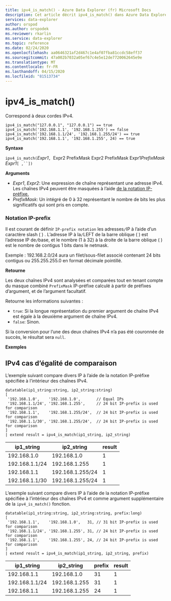 ```yaml
---
title: ipv4_is_match() - Azure Data Explorer (fr) Microsoft Docs
description: Cet article décrit ipv4_is_match() dans Azure Data Explorer.
services: data-explorer
author: orspod
ms.author: orspodek
ms.reviewer: rkarlin
ms.service: data-explorer
ms.topic: reference
ms.date: 02/24/2020
ms.openlocfilehash: aa0646321af2d467c1e4af07fba81ccdc58eff37
ms.sourcegitcommit: 47a002b7032a05ef67c4e5e12de7720062645e9e
ms.translationtype: MT
ms.contentlocale: fr-FR
ms.lasthandoff: 04/15/2020
ms.locfileid: "81513734"
---
```

# <a name="ipv4_is_match"></a>ipv4_is_match()

Correspond à deux cordes IPv4.

```kusto
ipv4_is_match("127.0.0.1", "127.0.0.1") == true
ipv4_is_match('192.168.1.1', '192.168.1.255') == false
ipv4_is_match('192.168.1.1/24', '192.168.1.255/24') == true
ipv4_is_match('192.168.1.1', '192.168.1.255', 24) == true
```

**Syntaxe**

`ipv4_is_match(`*Expr1*`, `Expr2 PrefixMask Expr2 PrefixMask Expr1*PrefixMask* *Expr1*`[ ,``])`

**Arguments**

* *Expr1*, *Expr2*: Une expression de chaîne représentant une adresse IPv4. Les chaînes IPv4 peuvent être masquées à l’aide [de la notation IP-préfixe.](#ip-prefix-notation)
* *PrefixMask*: Un intégré de 0 à 32 représentant le nombre de bits les plus significatifs qui sont pris en compte.

### <a name="ip-prefix-notation"></a>Notation IP-prefix

Il est courant de définir `IP-prefix notation` les adresses`/`IP à l’aide d’un caractère slash ( ) . L’adresse IP à la`/`LEFT de la barre oblique ( ) est l’adresse IP de`/`base, et le nombre (1 à 32) à la droite de la barre oblique ( ) est le nombre de contigus 1 bits dans le netmask. 

Exemple : 192.168.2.0/24 aura un filet/sous-filet associé contenant 24 bits contigus ou 255.255.255.0 en format décimale pointillé.

**Retourne**

Les deux chaînes IPv4 sont analysées et comparées tout en tenant compte du masque combiné `PrefixMask` IP-préfixe calculé à partir de préfixes d’argument, et de l’argument facultatif.

Retourne les informations suivantes :
* `true`: Si la longue représentation du premier argument de chaîne IPv4 est égale à la deuxième argument de chaîne IPv4.
*  `false`: Sinon.

Si la conversion pour l’une des deux chaînes IPv4 n’a pas été couronnée de succès, le résultat sera `null`.

**Exemples**

## <a name="ipv4-comparison-equality-cases"></a>IPv4 cas d’égalité de comparaison

L’exemple suivant compare divers IP à l’aide de la notation IP-préfixe spécifiée à l’intérieur des chaînes IPv4.

```kusto
datatable(ip1_string:string, ip2_string:string)
[
 '192.168.1.0',    '192.168.1.0',       // Equal IPs
 '192.168.1.1/24', '192.168.1.255',     // 24 bit IP-prefix is used for comparison
 '192.168.1.1',    '192.168.1.255/24',  // 24 bit IP-prefix is used for comparison
 '192.168.1.1/30', '192.168.1.255/24',  // 24 bit IP-prefix is used for comparison
]
| extend result = ipv4_is_match(ip1_string, ip2_string)
```

|ip1_string|ip2_string|result|
|---|---|---|
|192.168.1.0|192.168.1.0|1|
|192.168.1.1/24|192.168.1.255|1|
|192.168.1.1|192.168.1.255/24|1|
|192.168.1.1/30|192.168.1.255/24|1|

L’exemple suivant compare divers IP à l’aide de la notation IP-préfixe spécifiée à l’intérieur des chaînes IPv4 et comme argument supplémentaire de la `ipv4_is_match()` fonction.

```kusto
datatable(ip1_string:string, ip2_string:string, prefix:long)
[
 '192.168.1.1',    '192.168.1.0',   31, // 31 bit IP-prefix is used for comparison
 '192.168.1.1/24', '192.168.1.255', 31, // 24 bit IP-prefix is used for comparison
 '192.168.1.1',    '192.168.1.255', 24, // 24 bit IP-prefix is used for comparison
]
| extend result = ipv4_is_match(ip1_string, ip2_string, prefix)
```

|ip1_string|ip2_string|prefix|result|
|---|---|---|---|
|192.168.1.1|192.168.1.0|31|1|
|192.168.1.1/24|192.168.1.255|31|1|
|192.168.1.1|192.168.1.255|24|1|